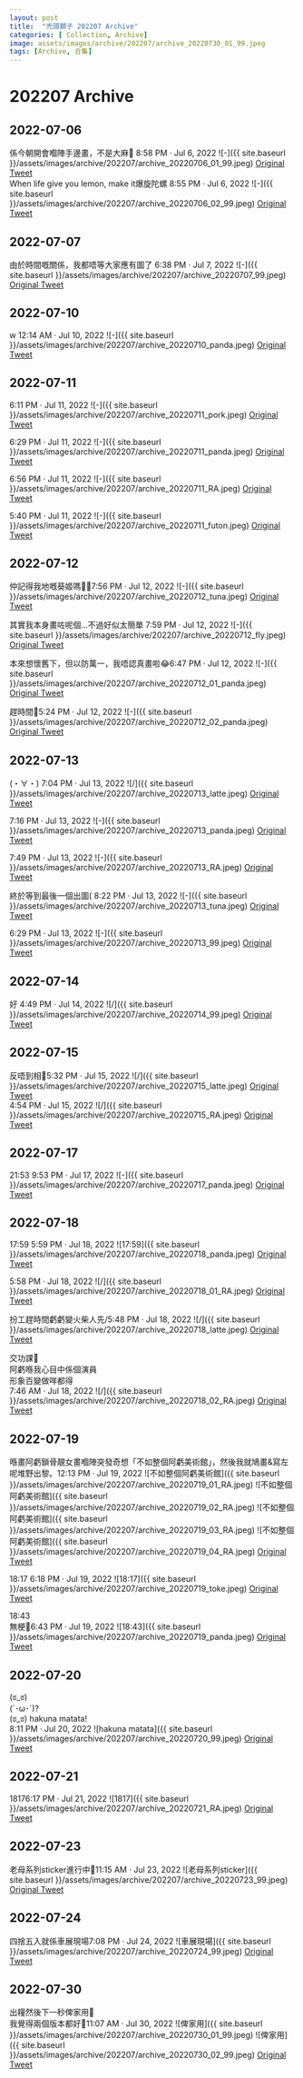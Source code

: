 ```yaml
---
layout: post
title:  "禿頭獅子 202207 Archive"
categories: [ Collection, Archive]
image: assets/images/archive/202207/archive_20220730_01_99.jpeg
tags: [Archive, 合集]
---
```

# 202207 Archive

## 2022-07-06
係今朝開會嗰陣手邊畫，不是大麻🫡 8:58 PM · Jul 6, 2022
![-]({{ site.baseurl }}/assets/images/archive/202207/archive_20220706_01_99.jpeg)
<a href="https://twitter.com/Kyutori1/status/1544666975670276096">Original Tweet</a><br>
When life give you lemon, make it爆旋陀螺 8:55 PM · Jul 6, 2022
![-]({{ site.baseurl }}/assets/images/archive/202207/archive_20220706_02_99.jpeg)
<a href="https://twitter.com/Kyutori1/status/1544666379831623680">Original Tweet</a><br>

## 2022-07-07
由於時間嘅關係，我都唔等大家應有圖了 6:38 PM · Jul 7, 2022
![-]({{ site.baseurl }}/assets/images/archive/202207/archive_20220707_99.jpeg)
<a href="https://twitter.com/Kyutori1/status/1544994359241625600">Original Tweet</a><br>

## 2022-07-10
w 12:14 AM · Jul 10, 2022
![-]({{ site.baseurl }}/assets/images/archive/202207/archive_20220710_panda.jpeg)
<a href="https://twitter.com/pandainclearink/status/1545803463656779777">Original Tweet</a><br>

## 2022-07-11
6:11 PM · Jul 11, 2022
![-]({{ site.baseurl }}/assets/images/archive/202207/archive_20220711_pork.jpeg)
<a href="https://twitter.com/victoria_pork/status/1546436981982302208">Original Tweet</a><br>

6:29 PM · Jul 11, 2022
![-]({{ site.baseurl }}/assets/images/archive/202207/archive_20220711_panda.jpeg)
<a href="https://twitter.com/pandainclearink/status/1546441534723145728">Original Tweet</a><br>

6:56 PM · Jul 11, 2022
![-]({{ site.baseurl }}/assets/images/archive/202207/archive_20220711_RA.jpeg)
<a href="https://twitter.com/Ra_Drawing_0930/status/1546448452233875457">Original Tweet</a><br>

5:40 PM · Jul 11, 2022
![-]({{ site.baseurl }}/assets/images/archive/202207/archive_20220711_futon.jpeg)
<a href="https://twitter.com/ofutononkukukun/status/1546429285262573575">Original Tweet</a><br>


## 2022-07-12
仲記得我地嘅葵姬嗎🫡✨7:56 PM · Jul 12, 2022
![-]({{ site.baseurl }}/assets/images/archive/202207/archive_20220712_tuna.jpeg)
<a href="https://twitter.com/tunaaanaaa/status/1546825888133615618">Original Tweet</a><br>

其實我本身畫咗呢個…不過好似太簡單 7:59 PM · Jul 12, 2022
![-]({{ site.baseurl }}/assets/images/archive/202207/archive_20220712_fly.jpeg)
<a href="https://twitter.com/FayFlyFly/status/1546826466444591105">Original Tweet</a><br>

本來想懷舊下，但以防萬一，我唔認真畫啦😂6:47 PM · Jul 12, 2022
![-]({{ site.baseurl }}/assets/images/archive/202207/archive_20220712_01_panda.jpeg)
<a href="https://twitter.com/pandainclearink/status/1546808474826608640">Original Tweet</a><br>

趕時間🥹5:24 PM · Jul 12, 2022
![-]({{ site.baseurl }}/assets/images/archive/202207/archive_20220712_02_panda.jpeg)
<a href="https://twitter.com/pandainclearink/status/1546787547560681475">Original Tweet</a><br>


## 2022-07-13
(・∀・) 7:04 PM · Jul 13, 2022
![/]({{ site.baseurl }}/assets/images/archive/202207/archive_20220713_latte.jpeg)
<a href="https://twitter.com/lattewill/status/1547175217973587969">Original Tweet</a><br>

7:16 PM · Jul 13, 2022
![-]({{ site.baseurl }}/assets/images/archive/202207/archive_20220713_panda.jpeg)
<a href="https://twitter.com/pandainclearink/status/1547178210827255809">Original Tweet</a><br>

7:49 PM · Jul 13, 2022
![-]({{ site.baseurl }}/assets/images/archive/202207/archive_20220713_RA.jpeg)
<a href="https://twitter.com/Ra_Drawing_0930/status/1547186426282115074">Original Tweet</a><br>

終於等到最後一個出圖( 8:22 PM · Jul 13, 2022
![-]({{ site.baseurl }}/assets/images/archive/202207/archive_20220713_tuna.jpeg)
<a href="https://twitter.com/tunaaanaaa/status/1547194838340104193">Original Tweet</a><br>

6:29 PM · Jul 13, 2022
![-]({{ site.baseurl }}/assets/images/archive/202207/archive_20220713_99.jpeg)
<a href="https://twitter.com/Kyutori1/status/1547166296324046848">Original Tweet</a><br>



## 2022-07-14
好 4:49 PM · Jul 14, 2022
![/]({{ site.baseurl }}/assets/images/archive/202207/archive_20220714_99.jpeg)
<a href="https://twitter.com/Kyutori1/status/1547503630835916802">Original Tweet</a><br>

## 2022-07-15
反唔到相🥺5:32 PM · Jul 15, 2022
![/]({{ site.baseurl }}/assets/images/archive/202207/archive_20220715_latte.jpeg)
<a href="https://twitter.com/lattewill/status/1547876832913260544">Original Tweet</a><br>
4:54 PM · Jul 15, 2022
![/]({{ site.baseurl }}/assets/images/archive/202207/archive_20220715_RA.jpeg)
<a href="https://twitter.com/Ra_Drawing_0930/status/1547867175645761536">Original Tweet</a><br>

## 2022-07-17
21:53 9:53 PM · Jul 17, 2022
![-]({{ site.baseurl }}/assets/images/archive/202207/archive_20220717_panda.jpeg)
<a href="https://twitter.com/pandainclearink/status/1548667155503124482">Original Tweet</a><br>

## 2022-07-18
17:59 5:59 PM · Jul 18, 2022
![17:59]({{ site.baseurl }}/assets/images/archive/202207/archive_20220718_panda.jpeg)
<a href="https://twitter.com/pandainclearink/status/1548970829513338881">Original Tweet</a><br>

5:58 PM · Jul 18, 2022
![/]({{ site.baseurl }}/assets/images/archive/202207/archive_20220718_01_RA.jpeg)
<a href="https://twitter.com/Ra_Drawing_0930/status/1548970369129668608">Original Tweet</a><br>

扮工趕時間虧虧變火柴人先/5:48 PM · Jul 18, 2022
![/]({{ site.baseurl }}/assets/images/archive/202207/archive_20220718_latte.jpeg)
<a href="https://twitter.com/lattewill/status/1548967816002666496">Original Tweet</a><br>

交功課🫡<br>
阿虧喺我心目中係個演員<br>
形象百變做咩都得<br>7:46 AM · Jul 18, 2022
![/]({{ site.baseurl }}/assets/images/archive/202207/archive_20220718_02_RA.jpeg)
<a href="https://twitter.com/Ra_Drawing_0930/status/1548816494955745280">Original Tweet</a><br>



## 2022-07-19
喺畫阿虧鎖骨靚女畫嗰陣突發奇想「不如整個阿虧美術館」，然後我就鳩畫&寫左呢堆野出黎。12:13 PM · Jul 19, 2022
![不如整個阿虧美術館]({{ site.baseurl }}/assets/images/archive/202207/archive_20220719_01_RA.jpeg)
![不如整個阿虧美術館]({{ site.baseurl }}/assets/images/archive/202207/archive_20220719_02_RA.jpeg)
![不如整個阿虧美術館]({{ site.baseurl }}/assets/images/archive/202207/archive_20220719_03_RA.jpeg)
![不如整個阿虧美術館]({{ site.baseurl }}/assets/images/archive/202207/archive_20220719_04_RA.jpeg)
<a href="https://twitter.com/Ra_Drawing_0930/status/1549246026636496898">Original Tweet</a><br>

18:17 6:18 PM · Jul 19, 2022
![18:17]({{ site.baseurl }}/assets/images/archive/202207/archive_20220719_toke.jpeg)
<a href="https://twitter.com/tokoekaIII/status/1549337766601068544">Original Tweet</a><br>

18:43<br>
無梗🥲6:43 PM · Jul 19, 2022
![18:43]({{ site.baseurl }}/assets/images/archive/202207/archive_20220719_panda.jpeg)
<a href="https://twitter.com/pandainclearink/status/1549344111928389632">Original Tweet</a><br>


## 2022-07-20
(ಠ_ಠ)<br>
(´･ω･`)?<br>
(ಠ_ಠ) hakuna matata!<br>8:11 PM · Jul 20, 2022
![hakuna matata]({{ site.baseurl }}/assets/images/archive/202207/archive_20220720_99.jpeg)
<a href="https://twitter.com/Kyutori1/status/1549728616430575616">Original Tweet</a>

## 2022-07-21
18176:17 PM · Jul 21, 2022
![1817]({{ site.baseurl }}/assets/images/archive/202207/archive_20220721_RA.jpeg)
<a href="https://twitter.com/Ra_Drawing_0930/status/1550062455526928384">Original Tweet</a>

## 2022-07-23
老母系列sticker進行中🫡11:15 AM · Jul 23, 2022
![老母系列sticker]({{ site.baseurl }}/assets/images/archive/202207/archive_20220723_99.jpeg)
<a href="https://twitter.com/Kyutori1/status/1550681037960671232">Original Tweet</a>

## 2022-07-24
四捨五入就係車展現場7:08 PM · Jul 24, 2022
![車展現場]({{ site.baseurl }}/assets/images/archive/202207/archive_20220724_99.jpeg)
<a href="https://twitter.com/Kyutori1/status/1551162278774312960">Original Tweet</a>

## 2022-07-30
出糧然後下一秒俾家用🥹<br>
我覺得兩個版本都好🤪11:07 AM · Jul 30, 2022
![俾家用]({{ site.baseurl }}/assets/images/archive/202207/archive_20220730_01_99.jpeg)
![俾家用]({{ site.baseurl }}/assets/images/archive/202207/archive_20220730_02_99.jpeg)
<a href="https://twitter.com/Kyutori1/status/1553215726609375232">Original Tweet</a>


